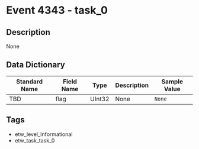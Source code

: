 # Event 4343 - task_0

## Description
None

## Data Dictionary
|Standard Name|Field Name|Type|Description|Sample Value|
|---|---|---|---|---|
|TBD|flag|UInt32|None|`None`|

## Tags
* etw_level_Informational
* etw_task_task_0